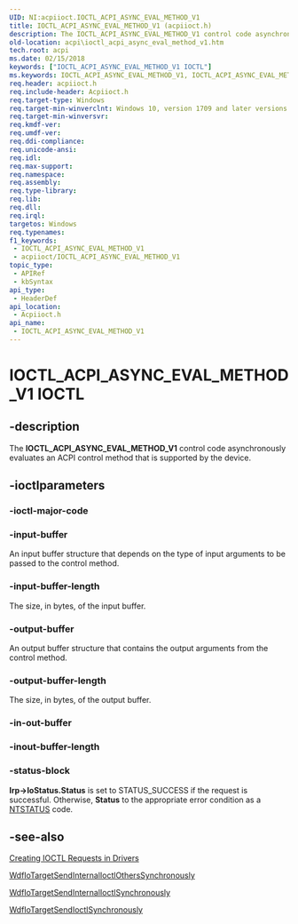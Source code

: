 ```yaml
---
UID: NI:acpiioct.IOCTL_ACPI_ASYNC_EVAL_METHOD_V1
title: IOCTL_ACPI_ASYNC_EVAL_METHOD_V1 (acpiioct.h)
description: The IOCTL_ACPI_ASYNC_EVAL_METHOD_V1 control code asynchronously evaluates an ACPI control method that is supported by the device.
old-location: acpi\ioctl_acpi_async_eval_method_v1.htm
tech.root: acpi
ms.date: 02/15/2018
keywords: ["IOCTL_ACPI_ASYNC_EVAL_METHOD_V1 IOCTL"]
ms.keywords: IOCTL_ACPI_ASYNC_EVAL_METHOD_V1, IOCTL_ACPI_ASYNC_EVAL_METHOD_V1 control, IOCTL_ACPI_ASYNC_EVAL_METHOD_V1 control code [ACPI Devices], acpi.ioctl_acpi_async_eval_method_v1, acpiioct/IOCTL_ACPI_ASYNC_EVAL_METHOD_V1
req.header: acpiioct.h
req.include-header: Acpiioct.h
req.target-type: Windows
req.target-min-winverclnt: Windows 10, version 1709 and later versions.
req.target-min-winversvr: 
req.kmdf-ver: 
req.umdf-ver: 
req.ddi-compliance: 
req.unicode-ansi: 
req.idl: 
req.max-support: 
req.namespace: 
req.assembly: 
req.type-library: 
req.lib: 
req.dll: 
req.irql: 
targetos: Windows
req.typenames: 
f1_keywords:
 - IOCTL_ACPI_ASYNC_EVAL_METHOD_V1
 - acpiioct/IOCTL_ACPI_ASYNC_EVAL_METHOD_V1
topic_type:
 - APIRef
 - kbSyntax
api_type:
 - HeaderDef
api_location:
 - Acpiioct.h
api_name:
 - IOCTL_ACPI_ASYNC_EVAL_METHOD_V1
---
```


# IOCTL_ACPI_ASYNC_EVAL_METHOD_V1 IOCTL


## -description

The <b>IOCTL_ACPI_ASYNC_EVAL_METHOD_V1</b> control code asynchronously evaluates an ACPI control method that is supported by the device.

## -ioctlparameters

### -ioctl-major-code

### -input-buffer

An input buffer structure that depends on the type of input arguments to be passed to the control method.

### -input-buffer-length

The size, in bytes, of the input buffer.

### -output-buffer

An output buffer structure that contains the output arguments from the control method.

### -output-buffer-length

The size, in bytes, of the output buffer.

### -in-out-buffer

### -inout-buffer-length

### -status-block

<b>Irp->IoStatus.Status</b> is set to STATUS_SUCCESS if the request is successful. Otherwise, <b>Status</b> to the appropriate error condition as a <a href="/windows-hardware/drivers/kernel/using-ntstatus-values">NTSTATUS</a> code.

## -see-also

<a href="/windows-hardware/drivers/kernel/creating-ioctl-requests-in-drivers">Creating IOCTL Requests in Drivers</a>



<a href="/windows-hardware/drivers/ddi/wdfiotarget/nf-wdfiotarget-wdfiotargetsendinternalioctlotherssynchronously">WdfIoTargetSendInternalIoctlOthersSynchronously</a>



<a href="/windows-hardware/drivers/ddi/wdfiotarget/nf-wdfiotarget-wdfiotargetsendinternalioctlsynchronously">WdfIoTargetSendInternalIoctlSynchronously</a>



<a href="/windows-hardware/drivers/ddi/wdfiotarget/nf-wdfiotarget-wdfiotargetsendioctlsynchronously">WdfIoTargetSendIoctlSynchronously</a>
